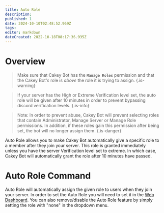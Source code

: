 ```yaml
---
title: Auto Role
description: 
published: 1
date: 2024-10-10T02:48:52.969Z
tags: 
editor: markdown
dateCreated: 2022-10-18T08:17:36.935Z
---
```


# Overview

> Make sure that Cakey Bot has the **`Manage Roles`** permission and that the Cakey Bot's role is _above_ the role it is trying to assign.
{.is-warning}

> If your server has the High or Extreme Verification level set, the auto role will be given after 10 minutes in order to prevent bypassing discord verification levels.
{.is-info}

> Note: In order to prevent abuse, Cakey Bot will prevent selecting roles that contain Administrator, Manage Server or Manage Role permissions. In addition, if these roles gain this permission after being set, the bot will no longer assign them.
{.is-danger}

Auto Role allows you to make Cakey Bot automatically give a specific role to a member after they join your server. This role is granted immediately unless you have the server Verification level set to extreme. In which case, Cakey Bot will automatically grant the role after 10 minutes have passed.

# Auto Role Command

Auto Role will automatically assign the given role to users when they join your server. In order to set the Auto Role you will need to set it in the [Web Dashboard](https://cakey.bot/dashboard/public/). You can also remove/disable the Auto Role feature by simply setting the role with "none" in the dropdown menu.
